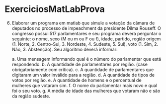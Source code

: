 # ExerciciosMatLabProva

6)  Elaborar um programa em matlab que simule a votação da câmara de deputados no processo de
    impeachment da presidente Dilma Rouseff. O congresso possui 517 parlamentares e seu programa
    deverá perguntar o seguinte: o nome, sexo (M ou m ou F ou f), idade, partido, região origem (1. Norte,
    2. Centro-Sul, 3. Nordeste, 4. Sudeste, 5. Sul), voto (1. Sim, 2. Não, 3. Abstenção). Seu algoritmo deverá
    informar:

    a. Uma mensagem informando qual é o número do parlamentar que está respondendo.
    b. A quantidade de parlamentares por região. (case obrigatoriamente com crítica).
    c. A quantidade de parlamentares que digitaram um valor inválido para a região.
    d. A quantidade de tipos de votos por região.
    e. A quantidade de homens e o percentual de mulheres que votaram sim.
    f. O nome do parlamentar mais novo e qual foi o seu voto.
    g. A média de idade das mulheres que votaram não e são da região sudeste.
